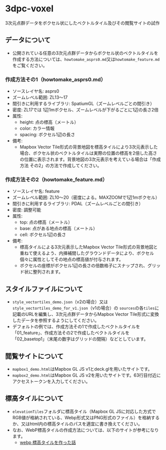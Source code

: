 # 3dpc-voxel
3次元点群データをボクセル状にしたベクトルタイル及びその閲覧サイトの試作

## データについて
- 公開されている任意の3次元点群データからボクセル状のベクトルタイルを作成する方法については、`howtomake_asprs0.md`又は`howtomake_feature.md`をご覧ください。

### 作成方法その1（howtomake_asprs0.md）
- ソースレイヤ名: asprs0
- ズームレベル範囲: ZL13～17
- 間引きに利用するライブラリ: SpatiumGL（ズームレベルごとの間引き）
- 密度: ZL17では 1辺1mボクセル、ズームレベルが下がるごとに1辺の長さ2倍
- 属性:
  - height: 点の標高（メートル）
  - color: カラー情報
  - spacing: ボクセル1辺の長さ
- 備考:
  - Mapbox Vector Tile形式の背景地図を標高タイルにより3次元表示した場合、ボクセル状のベクトルタイルは実際の位置の標高を2倍した高さの位置に表示されます。背景地図の3次元表示を考えている場合は「作成方法 その2」の方法で作成してください。

### 作成方法その2（howtomake_feature.md）
- ソースレイヤ名: feature
- ズームレベル範囲: ZL10～20（密度による。MAXZOOMで1辺1mボクセル）
- 間引きに利用するライブラリ: PDAL（ズームレベルごとの間引き）
- 密度: 調整可能
- 属性:
  - top: 点の標高（メートル）
  - base: 点がある地点の標高（メートル）
  - cell: ボクセル1辺の長さ
- 備考:
  - 標高タイルによる3次元表示したMapbox Vector Tile形式の背景地図と重ねて使えるよう、内挿補間したグラウンドデータにより、ボクセル個々に属性としてその地点の標高値が付与されます。
  - ボクセルの座標がボクセル1辺の長さの倍数格子にスナップされ、グリッド状に整列されます。

## スタイルファイルについて
- `style_vectortiles_demo.json`（v2の場合）又は`style_vectortiles_demo_for_v1.json`（v1の場合）の
  `sources`の各`tiles`に記載のURLを編集し、3次元点群データからMapbox Vector Tile形式に変換したデータを参照するようにしてください。
- デフォルトの例では、作成方法その1で作成したベクトルタイルを「01_feature」、作成方法その2で作成したベクトルタイルを「02_basetop1」（末尾の数字はグリッドの間隔）などとしています。

## 閲覧サイトについて
- `mapbox1_demo.html`はMapbox GL JS v1とdeck.glを用いたサイトです。
- `mapbox2_demo.html`はMapbox GL JS v2を用いたサイトです。63行目付近にアクセストークンを入力してください。

## 標高タイルについて
- `elevationTiles`フォルダに標高タイル（Mapbox GL JSに対応した方式でRGB値が格納されている、Webp形式又はPNG形式のファイル）を格納するか、又はhtml内の標高タイルのパスを適宜に書き換えてください。
- なお、WebP標高タイルの作成方法については、以下のサイトが参考になります。
  - [webp 標高タイルを作った話](https://qiita.com/hfu/items/915d7fb961d05670cab2)
